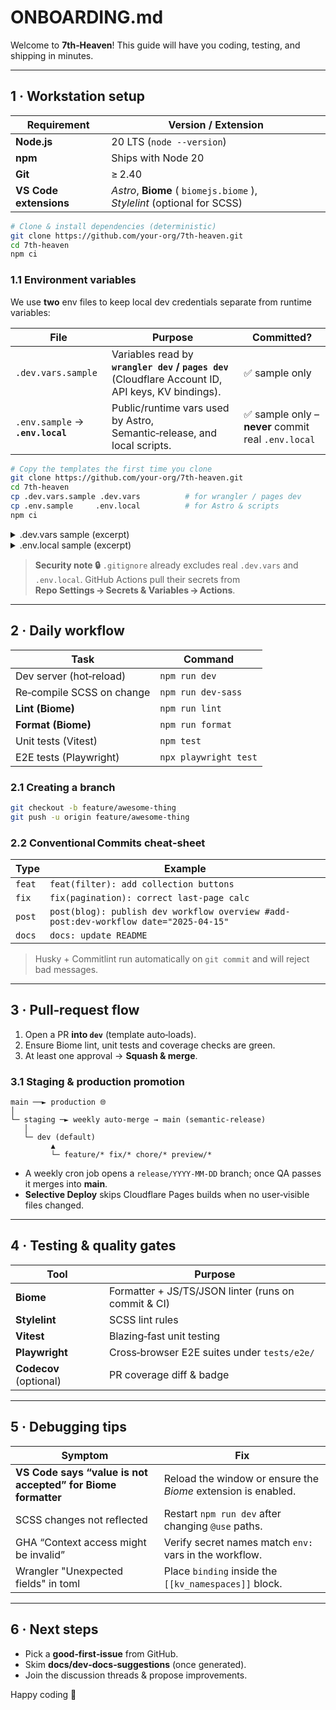 # ONBOARDING.md

Welcome to **7th‑Heaven**! This guide will have you coding, testing, and shipping in minutes.

---

## 1 · Workstation setup

| Requirement            | Version / Extension                                                     |
| ---------------------- | ----------------------------------------------------------------------- |
| **Node.js**            | 20 LTS (`node --version`)                                               |
| **npm**                | Ships with Node 20                                                      |
| **Git**                | ≥ 2.40                                                                  |
| **VS Code extensions** | *Astro*, **Biome** ( `biomejs.biome` ), *Stylelint* (optional for SCSS) |

```bash
# Clone & install dependencies (deterministic)
git clone https://github.com/your‑org/7th‑heaven.git
cd 7th‑heaven
npm ci
```

### 1.1 Environment variables

We use **two** env files to keep local dev credentials separate from runtime variables:

| File                             | Purpose                                                                                            | Committed?                                         |
| -------------------------------- | -------------------------------------------------------------------------------------------------- | -------------------------------------------------- |
| `.dev.vars.sample`               | Variables read by **`wrangler dev` / `pages dev`** (Cloudflare Account ID, API keys, KV bindings). | ✅ sample only                                      |
| `.env.sample` → **`.env.local`** | Public/runtime vars used by Astro, Semantic‑release, and local scripts.                            | ✅ sample only – **never** commit real `.env.local` |

```bash
# Copy the templates the first time you clone
git clone https://github.com/your‑org/7th‑heaven.git
cd 7th‑heaven
cp .dev.vars.sample .dev.vars          # for wrangler / pages dev
cp .env.sample     .env.local          # for Astro & scripts
npm ci
```

<details>
<summary>.dev.vars sample (excerpt)</summary>

```env
# .dev.vars
SITE_URL="http://localhost:4321"

# Cloudflare Pages / API
CLOUDFLARE_ACCOUNT_ID=""
CLOUDFLARE_API_TOKEN=""
CLOUDFLARE_ZONE_ID=""

# Optional purge worker
CLOUDFLARE_PURGE_URL=""  # https://your-worker.workers.dev
PURGE_HISTORY=<KV_NAMESPACE_BINDING>

# X (formerly Twitter) Developer API
X_API_KEY=""
X_API_SECRET=""
X_ACCESS_TOKEN=""
X_ACCESS_SECRET=""

# Turso database
TURSO_DATABASE_URL=""
TURSO_AUTH_TOKEN=""
```
</details>

<details>
<summary>.env.local sample (excerpt)</summary>

```env
# 📦 GitHub Actions / Semantic‑release
NPM_TOKEN=""
GITHUB_TOKEN=""

# X Developer API (optional)
X_API_KEY=""
X_API_SECRET=""
X_ACCESS_TOKEN=""
X_ACCESS_SECRET=""

# Site metadata
SITE_TITLE=""
SITE_DESCRIPTION=""
SITE_URL="https://7th-heaven.dev"
AUTHOR=""

# Social links
GITHUB=""
DISCORD=""
REDDIT=""
X=""
...

# Turso database
TURSO_DATABASE_URL=""
TURSO_AUTH_TOKEN=""

# Services (optional)
SLACK_WEBHOOK_URL=""
DISCORD_WEBHOOK_URL=""
```
</details>

> **Security note 🔒** `.gitignore` already excludes real `.dev.vars` and `.env.local`. GitHub Actions pull their secrets from **Repo Settings → Secrets & Variables → Actions**.

---

## 2 · Daily workflow

| Task                      | Command               |
| ------------------------- | --------------------- |
| Dev server (hot‑reload)   | `npm run dev`         |
| Re‑compile SCSS on change | `npm run dev-sass`    |
| **Lint (Biome)**          | `npm run lint`        |
| **Format (Biome)**        | `npm run format`      |
| Unit tests (Vitest)       | `npm test`            |
| E2E tests (Playwright)    | `npx playwright test` |

### 2.1 Creating a branch

```bash
git checkout -b feature/awesome‑thing
git push -u origin feature/awesome‑thing
```

### 2.2 Conventional Commits cheat‑sheet

| Type   | Example                                                                              |
| ------ | ------------------------------------------------------------------------------------ |
| `feat` | `feat(filter): add collection buttons`                                               |
| `fix`  | `fix(pagination): correct last‑page calc`                                            |
| `post` | `post(blog): publish dev workflow overview #add-post:dev-workflow date="2025-04-15"` |
| `docs` | `docs: update README`                                                                |

> Husky + Commitlint run automatically on `git commit` and will reject bad messages.

---

## 3 · Pull‑request flow

1. Open a PR **into `dev`** (template auto‑loads).
2. Ensure Biome lint, unit tests and coverage checks are green.
3. At least one approval → **Squash & merge**.

### 3.1 Staging & production promotion

```
main ──► production 🌐
│
└─ staging ─► weekly auto‑merge → main (semantic‑release)
   │
   └─ dev (default)
         ▲
         └─ feature/* fix/* chore/* preview/*
```

* A weekly cron job opens a `release/YYYY‑MM‑DD` branch; once QA passes it merges into **main**.
* **Selective Deploy** skips Cloudflare Pages builds when no user‑visible files changed.

---

## 4 · Testing & quality gates

| Tool                   | Purpose                                             |
| ---------------------- | --------------------------------------------------- |
| **Biome**              | Formatter + JS/TS/JSON linter (runs on commit & CI) |
| **Stylelint**          | SCSS lint rules                                     |
| **Vitest**             | Blazing‑fast unit testing                           |
| **Playwright**         | Cross‑browser E2E suites under `tests/e2e/`         |
| **Codecov** (optional) | PR coverage diff & badge                            |

---

## 5 · Debugging tips

| Symptom                                                      | Fix                                                           |
| ------------------------------------------------------------ | ------------------------------------------------------------- |
| **VS Code says “value is not accepted” for Biome formatter** | Reload the window or ensure the *Biome* extension is enabled. |
| SCSS changes not reflected                                   | Restart `npm run dev` after changing `@use` paths.            |
| GHA “Context access might be invalid”                        | Verify secret names match `env:` vars in the workflow.        |
| Wrangler "Unexpected fields" in toml                         | Place `binding` inside the `[[kv_namespaces]]` block.         |

---

## 6 · Next steps

* Pick a **good‑first‑issue** from GitHub.
* Skim **docs/dev‑docs‑suggestions** (once generated).
* Join the discussion threads & propose improvements.

Happy coding 💜

